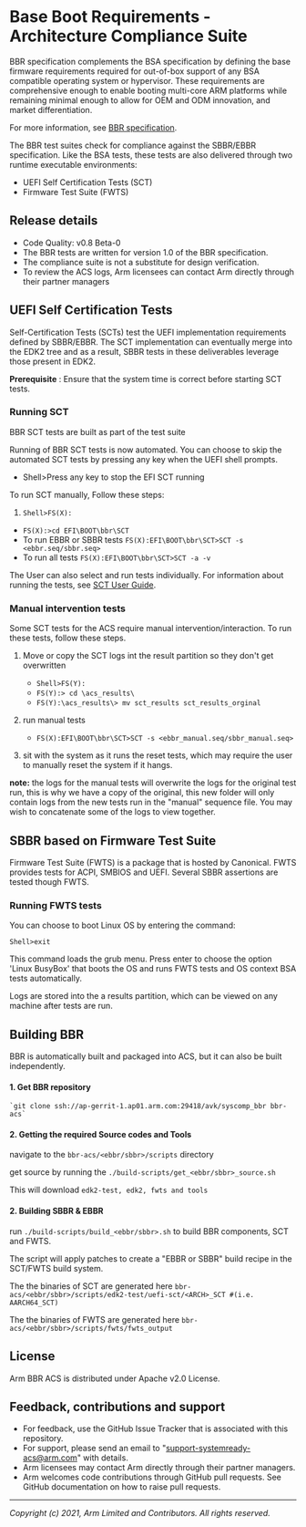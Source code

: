 # Base Boot Requirements - Architecture Compliance Suite
BBR specification complements the BSA specification by defining the base firmware requirements
required for out-of-box support of any BSA compatible operating system or hypervisor. These requirements are comprehensive enough
to enable booting multi-core ARM platforms while remaining minimal enough to allow for OEM and ODM innovation, and
market differentiation.

For more information, see [BBR specification](https://developer.arm.com/documentation/den0044/latest).

The BBR test suites check for compliance against the SBBR/EBBR specification. Like the BSA tests, these tests are also delivered through two runtime executable environments:
  - UEFI Self Certification Tests (SCT)
  - Firmware Test Suite (FWTS)

## Release details
- Code Quality: v0.8 Beta-0
- The BBR tests are written for version 1.0 of the BBR specification.
- The compliance suite is not a substitute for design verification.
- To review the ACS logs, Arm licensees can contact Arm directly through their partner managers

## UEFI Self Certification Tests
Self-Certification Tests (SCTs) test the UEFI implementation requirements defined by SBBR/EBBR. The SCT implementation can eventually merge into the EDK2 tree and as a result, SBBR tests in these deliverables leverage those present in EDK2.

**Prerequisite** : Ensure that the system time is correct before starting SCT tests.

### Running SCT
BBR SCT tests are built as part of the test suite <br />

Running of BBR SCT tests is now automated. You can choose to skip the automated SCT tests by pressing any key when the UEFI shell prompts.

- Shell>Press any key to stop the EFI SCT running

To run SCT manually, Follow these steps:


1. `Shell>FS(X):`
- `FS(X):>cd EFI\BOOT\bbr\SCT`
- To run EBBR or SBBR tests
 `FS(X):EFI\BOOT\bbr\SCT>SCT -s <ebbr.seq/sbbr.seq>`
 - To run all tests
 `FS(X):EFI\BOOT\bbr\SCT>SCT -a -v`
 

The User can also select and run tests individually. For information about running the tests, see [SCT User Guide](http://www.uefi.org/testtools).

### Manual intervention tests
Some SCT tests for the ACS require manual intervention/interaction. 
To run these tests, follow these steps.

1. Move or copy the SCT logs int the result partition so they don't get overwritten 

	- `Shell>FS(Y):`
	- `FS(Y):> cd \acs_results\`
	- `FS(Y):\acs_results\> mv sct_results sct_results_orginal`



2. run manual tests

	- `FS(X):EFI\BOOT\bbr\SCT>SCT -s <ebbr_manual.seq/sbbr_manual.seq>`
 
3. sit with the system as it runs the reset tests, which may require the user to manually reset the system if it hangs.

**note:** the logs for the manual tests will overwrite the logs for the original test run, this is why we have a copy of the original, this new folder will only contain logs from the new tests run in the "manual" sequence file. You may wish to concatenate some of the logs to view together. 



## SBBR based on Firmware Test Suite
Firmware Test Suite (FWTS) is a package that is hosted by Canonical. FWTS provides tests for ACPI, SMBIOS and UEFI.
Several SBBR assertions are tested though FWTS.

### Running FWTS tests

You can choose to boot Linux OS by entering the command:

`Shell>exit`

This command loads the grub menu. Press enter to choose the option 'Linux BusyBox' that boots the OS and runs FWTS tests and OS context BSA tests automatically. <br />

Logs are stored into the a results partition, which can be viewed on any machine after tests are run. 


## Building BBR
BBR is automatically built and packaged into ACS, but it can also be built independently. 

#### 1.  Get BBR repository 
    `git clone ssh://ap-gerrit-1.ap01.arm.com:29418/avk/syscomp_bbr bbr-acs`

#### 2. Getting the required Source codes and Tools 
navigate to the `bbr-acs/<ebbr/sbbr>/scripts` directory

get source by running the 
`./build-scripts/get_<ebbr/sbbr>_source.sh`  

This will download `edk2-test, edk2, fwts and tools` 

#### 2. Building SBBR & EBBR
 run 
`./build-scripts/build_<ebbr/sbbr>.sh` 
to build BBR components, SCT and FWTS. 

The script will apply  patches to create a "EBBR or SBBR" build recipe in the SCT/FWTS build system. 

The the binaries of SCT are generated here 
    `bbr-acs/<ebbr/sbbr>/scripts/edk2-test/uefi-sct/<ARCH>_SCT #(i.e. AARCH64_SCT)`

The the binaries of FWTS are generated here 
    `bbr-acs/<ebbr/sbbr>/scripts/fwts/fwts_output`


## License
 
Arm BBR ACS is distributed under Apache v2.0 License.


## Feedback, contributions and support

 - For feedback, use the GitHub Issue Tracker that is associated with this repository.
 - For support, please send an email to "support-systemready-acs@arm.com" with details.
 - Arm licensees may contact Arm directly through their partner managers.
 - Arm welcomes code contributions through GitHub pull requests. See GitHub documentation on how to raise pull requests.

--------------

*Copyright (c) 2021, Arm Limited and Contributors. All rights reserved.*
